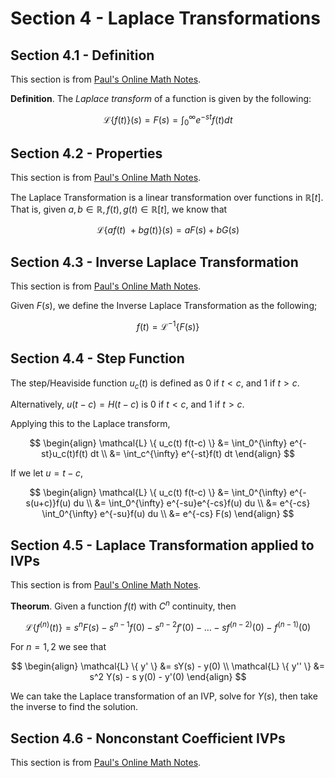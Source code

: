 # Section 4 - Laplace Transformations

## Section 4.1 - Definition

This section is from [Paul's Online Math Notes](https://tutorial.math.lamar.edu/Classes/DE/LaplaceDefinition.aspx).

**Definition**. The *Laplace transform* of a function is given by the following:

$$
\mathcal{L} \{f(t)\}(s) = F(s) = \int_0^{\infty} e^{-st}f(t) dt
$$

## Section 4.2 - Properties

This section is from [Paul's Online Math Notes](https://tutorial.math.lamar.edu/Classes/DE/LaplaceTransforms.aspx).

The Laplace Transformation is a linear transformation over functions in $\mathbb{R}[t]$. That is, given $a, b \in \mathbb{R}, f(t), g(t) \in \mathbb{R}[t]$, we know that

$$
\mathcal{L} \{a f(t)\ + b g(t) \}(s) = a F(s) + b G(s)
$$

## Section 4.3 - Inverse Laplace Transformation

This section is from [Paul's Online Math Notes](https://tutorial.math.lamar.edu/Classes/DE/InverseTransforms.aspx).

Given $F(s)$, we define the Inverse Laplace Transformation as the following;

$$
f(t) = \mathcal{L}^{-1} \{F(s)\}
$$

## Section 4.4 - Step Function

The step/Heaviside function $u_c(t)$ is defined as 0 if $t < c$, and 1 if $t > c$.

Alternatively, $u(t - c) = H(t - c)$ is 0 if $t < c$, and 1 if $t > c$.

Applying this to the Laplace transform,

$$
\begin{align}
    \mathcal{L} \{ u_c(t) f(t-c) \} &= \int_0^{\infty} e^{-st}u_c(t)f(t) dt \\
    &= \int_c^{\infty} e^{-st}f(t) dt
\end{align}
$$

If we let $u = t - c$,

$$
\begin{align}
    \mathcal{L} \{ u_c(t) f(t-c) \} &= \int_0^{\infty} e^{-s(u+c)}f(u) du \\
    &= \int_0^{\infty} e^{-su}e^{-cs}f(u) du \\
    &= e^{-cs} \int_0^{\infty} e^{-su}f(u) du \\
    &= e^{-cs} F(s)
\end{align}
$$

## Section 4.5 - Laplace Transformation applied to IVPs

This section is from [Paul's Online Math Notes](https://tutorial.math.lamar.edu/Classes/DE/IVPWithLaplace.aspx).

**Theorum**. Given a function $f(t)$ with $C^n$ continuity, then

$$
\mathcal{L} \{ f^{(n)} (t) \} = s^n F(s) - s^{n-1} f(0) - s^{n-2} f'(0) - \ldots - s f^{(n-2)} (0) - f^{(n-1)} (0)
$$

For $n=1, 2$ we see that

$$
\begin{align}
    \mathcal{L} \{ y' \} &= sY(s) - y(0) \\
    \mathcal{L} \{ y'' \} &= s^2 Y(s) - s y(0) - y'(0)
\end{align}
$$

We can take the Laplace transformation of an IVP, solve for $Y(s)$, then take the inverse to find the solution.

## Section 4.6 - Nonconstant Coefficient IVPs

This section is from [Paul's Online Math Notes](https://tutorial.math.lamar.edu/Classes/DE/IVPWithNonConstantCoefficient.aspx).

